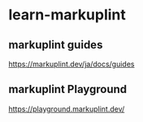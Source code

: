 # learn-markuplint

## markuplint guides

https://markuplint.dev/ja/docs/guides

## markuplint Playground

https://playground.markuplint.dev/
